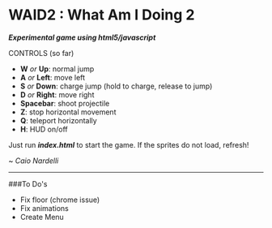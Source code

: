 WAID2 : What Am I Doing 2
===
_**Experimental game using html5/javascript**_


CONTROLS (so far)

- **W** *or* **Up**: normal jump  
- **A** *or* **Left**: move left  
- **S** *or* **Down**: charge jump (hold to charge, release to jump)  
- **D** *or* **Right**: move right  
- **Spacebar**: shoot projectile  
- **Z**: stop horizontal movement  
- **Q**: teleport horizontally  
- **H**: HUD on/off

Just run ***index.html*** to start the game. If the sprites do not load, refresh!

~ _Caio Nardelli_  

___
###To Do's
* Fix floor (chrome issue)
* Fix animations
* Create Menu
